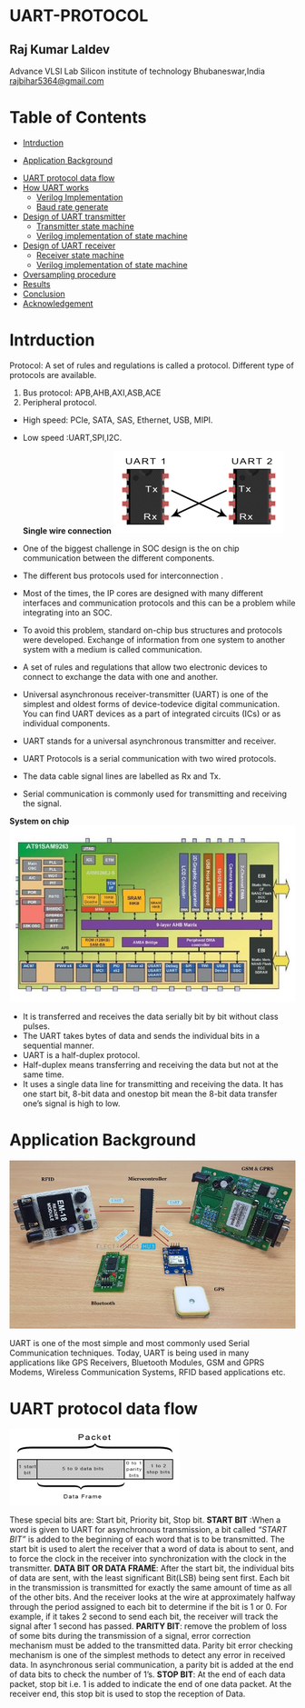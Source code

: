 # UART-PROTOCOL
##  Raj Kumar Laldev 
 Advance VLSI Lab  Silicon institute of technology Bhubaneswar,India  
 rajbihar5364@gmail.com
 # Table of Contents
 - [Intrduction]()
  *  [Application Background]()
- [UART protocol data flow]()
- [How UART works]()
   * [Verilog Implementation]()
   * [Baud rate generate]()
- [Design of UART transmitter]()
  * [Transmitter  state machine]()
  * [Verilog implementation of state machine]()
- [Design of UART receiver]()
  * [Receiver state machine]()
  *  [Verilog implementation of state machine]()
- [Oversampling procedure]()
-  [Results]()
-  [Conclusion]()
- [Acknowledgement]()

# Intrduction
Protocol: A set of rules and regulations is called a
protocol. Different type of protocols are available.
1.  Bus protocol: APB,AHB,AXI,ASB,ACE 
2. Peripheral protocol.
- High speed: PCIe, SATA, SAS, Ethernet, USB, MIPI.
- Low speed :UART,SPI,I2C.

   **Single wire connection** ![Alt](img1.jpg)

- One of the biggest challenge in SOC design is the on chip communication between the different components.
-  The different bus protocols used for interconnection .
-  Most of the times, the IP cores are designed with many different interfaces and communication protocols and this can be a problem while integrating into an SOC. 
- To avoid this problem, standard on-chip bus structures and protocols were developed. Exchange of information from one system to another system with a medium is called communication.
-  A set of rules and regulations that allow two electronic devices to connect to exchange the data with one and another. 
-  Universal asynchronous receiver-transmitter (UART) is one of the simplest and oldest forms of device-todevice digital communication. You can find UART devices as a part of integrated circuits (ICs) or as individual components.
-   UART stands for a universal asynchronous transmitter and receiver. 
-  UART Protocols is a serial communication with two wired protocols. 
- The data cable signal lines are labelled as Rx and Tx.
-   Serial communication is commonly used for transmitting and receiving the signal.

 **System on chip**   ![Alt](img2.jpg)

- It is transferred and receives the data serially bit by bit without class pulses. 
-  The UART takes bytes of data and sends the individual bits in a sequential manner.
- UART is a half-duplex protocol. 
- Half-duplex means transferring and receiving the data but not at the same time. 
- It uses a single data line for transmitting and receiving the data. It has one start bit, 8-bit data and onestop bit mean the 8-bit data transfer one’s signal is high to low.

#  Application Background
 ![Alt](img3.jpg)

UART is one of the most simple and most commonly used Serial Communication techniques. Today, UART is being used in many applications like GPS Receivers, Bluetooth Modules, GSM and GPRS Modems, Wireless Communication Systems, RFID based applications etc.

# UART protocol data flow
![Alt](img4.jpg)

These special bits are: Start bit, Priority bit, Stop bit.
**START BIT** :When a word is given to UART for asynchronous transmission, a bit called *“START BIT”* is added to the beginning of each word that is to be transmitted.
The start bit is used to alert the receiver that a word of data is about to sent, and to force the clock in the receiver into synchronization with the clock in the transmitter.
**DATA BIT OR DATA FRAME**: After the start bit, the individual bits of data are sent, with the least significant Bit(LSB) being sent first. Each bit in the transmission is transmitted for exactly the same amount of time as all of the other bits. And the receiver looks at the wire at approximately halfway through the period assigned to each bit to determine if the bit is 1 or 0. For example, if it takes 2 second to send each bit, the receiver will track the signal after 1 second has passed.
**PARITY BIT**: remove the problem of loss of some bits during the transmission of a signal, error correction mechanism must be added to the transmitted data. Parity bit error checking mechanism is one of the simplest methods to detect any error in received data. In asynchronous serial communication, a parity bit is added at the end of data bits to check the number of 1’s.
**STOP BIT**: At the end of each data packet, stop bit i.e. 1 is added to indicate the end of one data packet. At the receiver end, this stop bit is used to stop the reception of Data.
